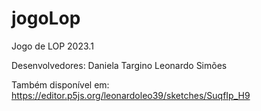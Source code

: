 # jogoLop
Jogo de LOP 2023.1

Desenvolvedores:
Daniela Targino
Leonardo Simões

Também disponível em:
https://editor.p5js.org/leonardoleo39/sketches/SuqfIp_H9
